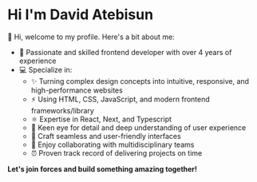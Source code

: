 # Hi I'm David Atebisun 

👋 Hi, welcome to my profile. Here's a bit about me:

- 🚀 Passionate and skilled frontend developer with over 4 years of experience
- 💻 Specialize in:
  - ✨ Turning complex design concepts into intuitive, responsive, and high-performance websites
  - ⚡ Using HTML, CSS, JavaScript, and modern frontend frameworks/library
  - ⚛️ Expertise in React, Next, and Typescript
  - 🎨 Keen eye for detail and deep understanding of user experience
  - 🌟 Craft seamless and user-friendly interfaces
  - 🤝 Enjoy collaborating with multidisciplinary teams
  - ⏰ Proven track record of delivering projects on time

**Let's join forces and build something amazing together!**

